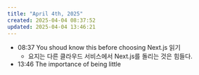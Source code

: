 ```yaml
---
title: "April 4th, 2025"
created: 2025-04-04 08:37:52
updated: 2025-04-04 13:46:21
---
```

  * 08:37 You shoud know this before choosing Next.js 읽기
    * 요지는 다른 클라우드 서비스에서 Next.js를 돌리는 것은 힘들다.
  * 13:46 The importance of being little